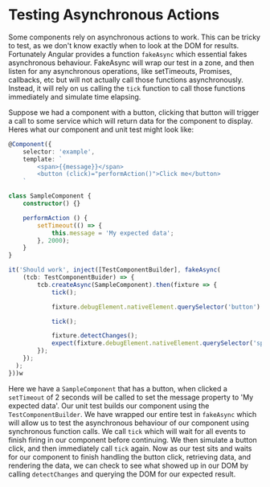 # Testing Asynchronous Actions

Some components rely on asynchronous actions to work. This can be tricky to test, as we don't know exactly when to look at the DOM for results. Fortunately Angular provides a function `fakeAsync` which essential fakes asynchronous behaviour. FakeAsync will wrap our test in a zone, and then listen for any asynchronous operations, like setTimeouts, Promises, callbacks, etc but will not actually call those functions asynchronously. Instead, it will rely on us calling the `tick` function to call those functions immediately and simulate time elapsing.

Suppose we had a component with a button, clicking that button will trigger a call to some service which will return data for the component to display. Heres what our component and unit test might look like:

```typescript
@Component({
	selector: 'example',
	template: `
		<span>{{message}}</span>
		<button (click)="performAction()">Click me</button>
	`

class SampleComponent {
	constructor() {}

	performAction () {
		setTimeout(() => {
			this.message = 'My expected data';
		}, 2000);
	}
}
```

``` typescript
it('Should work', inject([TestComponentBuilder], fakeAsync(
	(tcb: TestComponentBuider) => {
		tcb.createAsync(SampleComponent).then(fixture => {
  			tick();

            fixture.debugElement.nativeElement.querySelector('button').click();

            tick();

            fixture.detectChanges();
            expect(fixture.debugElement.nativeElement.querySelector('span')).toHaveText('My expected data');
		});
	});
  );
}))w
```

Here we have a `SampleComponent` that has a button, when clicked a `setTimeout` of 2 seconds will be called to set the message property to 'My expected data'. Our unit test builds our component using the `TestComponentBuilder`. We have wrapped our entire test in `fakeAsync` which will allow us to test the asynchronous behaviour of our component using synchronous function calls. We call `tick` which will wait for all events to finish firing in our component before continuing. We then simulate a button click, and then immediately call `tick` again. Now as our test sits and waits for our component to finish handling the button click, retrieving data, and rendering the data, we can check to see what showed up in our DOM by calling  `detectChanges` and querying the DOM for our expected result.
